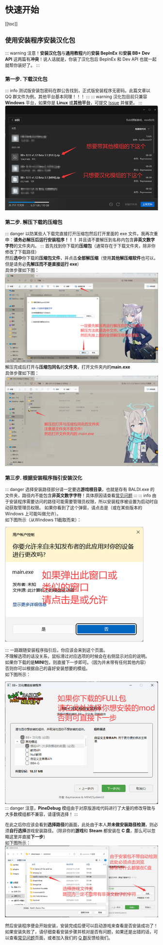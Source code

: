 # 快速开始

[[toc]]

## 使用安装程序安装汉化包
::: warning
注意！**安装汉化包**与**通用教程**内的**安装 BepInEx** 和**安装 BB+ Dev API** 这两篇有**冲突**！说人话就是，你装了汉化包后 BepInEx 和 Dev API 也就一起就帮你装好了。
:::

### 第一步. 下载汉化包
::: info
测试版安装包密码在群公告找到，正式版安装程序无密码。此篇文章以 QQ 群文件为例，其他平台基本同理！！！
:::
::: warning
汉化包目前只兼容 **Windows** 平台，如果你是 **Linux** 或**其他平台**，可提交 [Issue](https://github.com/Aruvelut-123/Baldi-s-Basics-Plus-Chinese-Mod/issues) 并催更。
:::
![第一步](/images/step1_zh.png)

### 第二步. 解压下载的压缩包
::: danger
以防某些人下载完直接打开压缩包然后打开里面的 exe 文件。我再次重申：**请务必解压后运行安装程序！！！** 并且请不要解压到名称内包含**非英文数字字符**的文件夹内。
:::
首先找到你下载的**压缩包**（通常存在于下载文件夹，除非你修改了下载路径）  
然后**选中**你下载的**压缩包文件**，并点击**全部解压缩**（使用**其他解压缩软件**也可以，但是请务必**先解压而不是直接运行 exe**）  
具体步骤如下图：
![第二步](/images/step2_zh.png)
解压完成后打开与**压缩包同名**的**文件夹**，打开文件夹内的**main.exe**  
具体步骤如下图：
![第二点一步](/images/step2.1_zh.png)

### 第三步. 根据安装程序指引安装汉化
::: danger
选择安装路径部分请一定要选**游戏根目录**，也就是存有 BALDI.exe 的文件夹，路径内不能包含**非英文数字字符**！具体原因请查看[常见问题](/zh/faqs/)
:::
::: info
由于安装程序需要访问的路径可能需要管理员权限，所以安装程序被设置为启动时自动获取管理员权限。
如果你看到了这个弹窗，请点击是（或在某些版本的 Windows 上可能叫做允许）。  
如下图所示（从Windows 11截取而来）：

![UAC](/images/uac_zh.png)

:::
一路跟随安装程序指引后，你应该会来到这个页面。  
不理解选项的话没关系，鼠标滑过对应选项的时候会在右侧显示对应的说明。  
如果你下载的是**MINI**包，则直接下一步即可。（因为并未带有任何其他内容）  
否则你可以根据自己的喜好安装想要的模组。  
如下图所示：

![第三点](/images/step3_zh.png)
::: danger
注意，**PineDebug** 模组由于对原版游戏代码进行了大量的修改导致与大多数模组都不兼容，请谨慎选择！
:::

在此之后你应该会看到**选择路径**的画面，此处由于本人**并未做安装路径检测**，则必须**自行选择**游戏安装路径。（除非你的**游戏**和 **Steam** 都安装在 **C 盘**，那么可以忽略这里并直接**下一步**）  
如下图所示：
![第三点一步](/images/step3.1_zh.png)

然后安装程序便会开始安装，安装完成后便可以启动游戏来查看是否安装成功了！  
如果安装失败了，请仔细查看安装步骤并核对是否有问题，如果还是出错的话，可以查看[常见问题](/zh/faqs)页面，或者加入我们的 [Q 群](https://qm.qq.com/q/ZeRn3zwz0C)反馈给我们。